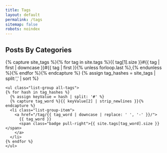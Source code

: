 ```yaml
---
title: Tags
layout: default
permalink: /tags
sitemap: false
robots: noindex
---
```



<h2>Posts By Categories</h2>

<div class="content-grid-info">
    {% capture site_tags %}{% for tag in site.tags %}{{ tag[1].size }}#{{ tag | first | downcase }}#{{ tag | first }}{% unless forloop.last %},{% endunless %}{% endfor %}{% endcapture %}
    {% assign tag_hashes = site_tags | split:',' | sort %}
    
    <ul class="list-group all-tags">
    {% for hash in tag_hashes %}
      {% assign keyValue = hash | split: '#' %}
      {% capture tag_word %}{{ keyValue[2] | strip_newlines }}{% endcapture %}
      <li class="list-group-item">
        <a href="/tag/{{ tag_word | downcase | replace: ' ', '-' }}/">
          {{ tag_word }}
          <span class="badge pull-right">{{ site.tags[tag_word].size }}</span>
        </a>
      </li>
    {% endfor %}
    </ul>
</div>
